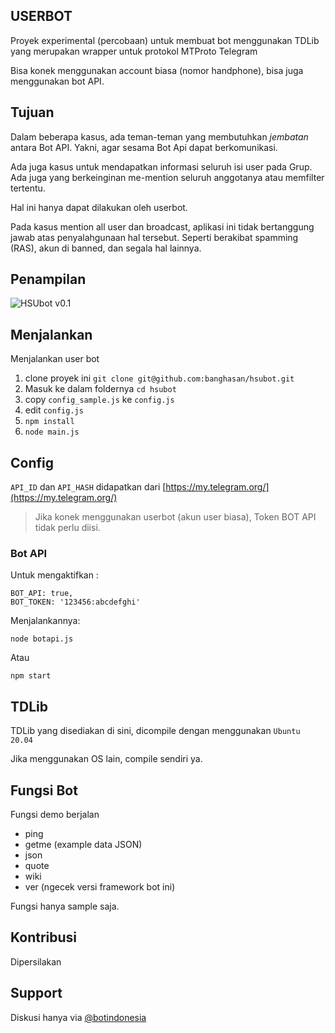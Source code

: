 ## USERBOT

Proyek experimental (percobaan) untuk membuat bot menggunakan TDLib yang merupakan wrapper untuk protokol MTProto Telegram

Bisa konek menggunakan account biasa (nomor handphone), bisa juga menggunakan bot API.

## Tujuan

Dalam beberapa kasus, ada teman-teman yang membutuhkan _jembatan_ antara Bot API. Yakni, agar sesama Bot Api dapat berkomunikasi.

Ada juga kasus untuk mendapatkan informasi seluruh isi user pada Grup. Ada juga yang berkeinginan me-mention seluruh anggotanya atau memfilter tertentu.

Hal ini hanya dapat dilakukan oleh userbot. 

Pada kasus mention all user dan broadcast, aplikasi ini tidak bertanggung jawab atas penyalahgunaan hal tersebut. Seperti berakibat spamming (RAS), akun di banned, dan segala hal lainnya.

## Penampilan

![HSUbot v0.1](https://raw.githubusercontent.com/banghasan/hsubot/main/hsubot.jpg)

## Menjalankan

Menjalankan user bot 

1. clone proyek ini `git clone git@github.com:banghasan/hsubot.git`
2. Masuk ke dalam foldernya `cd hsubot`
3. copy `config_sample.js` ke `config.js`
4. edit `config.js`
5. `npm install`
6. `node main.js`

## Config

`API_ID` dan `API_HASH` didapatkan dari [https://my.telegram.org/](https://my.telegram.org/)

> Jika konek menggunakan userbot (akun user biasa), Token BOT API tidak perlu diisi.

### Bot API

Untuk mengaktifkan :

    BOT_API: true,
    BOT_TOKEN: '123456:abcdefghi'

Menjalankannya:

    node botapi.js

Atau

    npm start

## TDLib

TDLib yang disediakan di sini, dicompile dengan menggunakan `Ubuntu 20.04`

Jika menggunakan OS lain, compile sendiri ya.

## Fungsi Bot

Fungsi demo berjalan

- ping
- getme (example data JSON)
- json
- quote
- wiki
- ver (ngecek versi framework bot ini)

Fungsi hanya sample saja.

## Kontribusi

Dipersilakan

## Support

Diskusi hanya via [@botindonesia](https://t.me/botindonesia)